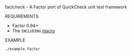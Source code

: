 factcheck - A Factor port of QuickCheck unit test framework

REQUIREMENTS

 - Factor 0.94+
 - The `INCLUDING` [macro](https://github.com/mcandre/dotfiles/blob/master/factor-rc)

EXAMPLE

	./example.factor